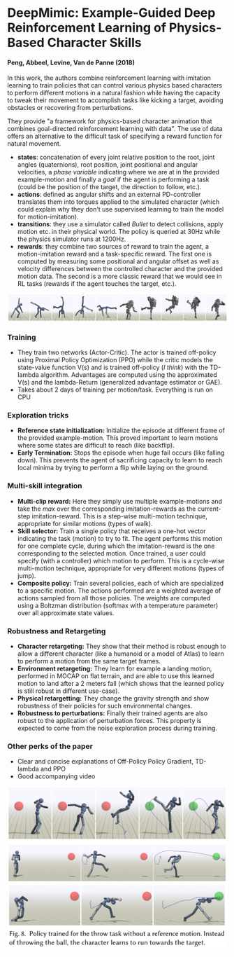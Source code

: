 # DeepMimic: Example-Guided Deep Reinforcement Learning of Physics-Based Character Skills

#### Peng, Abbeel, Levine, Van de Panne (2018)

In this work, the authors combine reinforcement learning with imitation learning to train policies that can control various physics based characters to perform different motions in a natural fashion while having the capacity to tweak their movement to accomplish tasks like kicking a target, avoiding obstacles or recovering from perturbations.

They provide "a framework for physics-based character animation that combines goal-directed reinforcement learning with data". The use of data offers an alternative to the difficult task of specifying a reward function for natural movement.

* **states**: concatenation of every joint relative position to the root, joint angles (quaternions), root position, joint positional and angular velocities, a *phase variable* indicating where we are at in the provided example-motion and finally a *goal* if the agent is performing a task (could be the position of the target, the direction to follow, etc.).
* **actions**: defined as angular shifts and an external PD-controller translates them into torques applied to the simulated character (which could explain why they don't use supervised learning to train the model for motion-imitation).
* **transitions**: they use a simulator called *Bullet* to detect collisions, apply motion etc. in their physical world. The policy is queried at 30Hz while the physics simulator runs at 1200Hz.
* **rewards**: they combine two sources of reward to train the agent, a motion-imitation reward and a task-specific reward. The first one is computed by measuring some positional and angular offset as well as velocity differences between the controlled character and the provided motion data. The second is a more classic reward that we would see in RL tasks (rewards if the agent touches the target, etc.).

![fig1](fig1.PNG)


### Training
* They train two networks (Actor-Critic). The actor is trained off-policy using Proximal Policy Optimization (PPO) while the critic models the state-value function V(s) and is trained off-policy (*I think*) with the TD-lambda algorithm. Advantages are computed using the approximated V(s) and the lambda-Return (generalized advantage estimator or GAE).
* Takes about 2 days of training per motion/task. Everything is run on CPU

### Exploration tricks
* **Reference state initialization:** Initialize the episode at different frame of the provided example-motion. This proved important to learn motions where some states are difficult to reach (like backflip).
* **Early Termination:** Stops the episode when huge fail occurs (like falling down). This prevents the agent of sacrificing capacity to learn to reach local minima by trying to perform a flip while laying on the ground.

### Multi-skill integration
* **Multi-clip reward:** Here they simply use multiple example-motions and take the *max* over the corresponding imitation-rewards as the current-step imitation-reward. This is a step-wise multi-motion technique, appropriate for similar motions (types of walk).
* **Skill selector:** Train a single policy that receives a one-hot vector indicating the task (motion) to try to fit. The agent performs this motion for one complete cycle, during which the imitation-reward is the one corresponding to the selected motion. Once trained, a user could specify (with a controller) which motion to perform. This is a cycle-wise multi-motion technique, appropriate for very different motions (types of jump). 
* **Composite policy:** Train several policies, each of which are specialized to a specific motion. The actions performed are a weighted average of actions sampled from all those policies. The weights are computed using a Boltzman distribution (softmax with a temperature parameter) over all approximate state values.

### Robustness and Retargeting
* **Character retargeting:** They show that their method is robust enough to allow a different character (like a humanoid or a model of Atlas) to learn to perform a motion from the same target frames.
* **Environment retargeting:** They learn for example a landing motion, performed in MOCAP on flat terrain, and are able to use this learned motion to land after a 2 meters fall (which shows that the learned policy is still robust in different use-case).
* **Physical retargetting:** They change the gravity strength and show robustness of their policies for such environmental changes.
* **Robustness to perturbations:** Finally their trained agents are also robust to the application of perturbation forces. This property is expected to come from the noise exploration process during training.

### Other perks of the paper

* Clear and concise explanations of Off-Policy Policy Gradient, TD-lambda and PPO
* Good accompanying video

![fig2](fig2.PNG)
![fig3](fig3.PNG)
